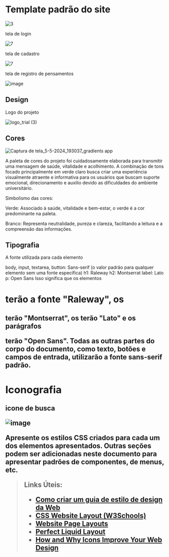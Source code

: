 # Template padrão do site
![3](https://github.com/ICEI-PUC-Minas-PMV-SI/pmv-si-2024-1-pe1-t2-monitorbemestarestudantil/assets/160251890/2e89bcc5-b218-434a-91d3-38be8c04034f)

tela de login 

![7](https://github.com/ICEI-PUC-Minas-PMV-SI/pmv-si-2024-1-pe1-t2-monitorbemestarestudantil/assets/160251890/a2d38582-1a86-4234-8e57-f64a06e76180)

tela de cadastro 

![7](https://github.com/ICEI-PUC-Minas-PMV-SI/pmv-si-2024-1-pe1-t2-monitorbemestarestudantil/assets/160251890/a2d38582-1a86-4234-8e57-f64a06e76180)

tela de registro de pensamentos 

![image](https://github.com/ICEI-PUC-Minas-PMV-SI/pmv-si-2024-1-pe1-t2-monitorbemestarestudantil/assets/160251890/1f540124-b034-4cca-ba43-f8d73b425355)


## Design
Logo do projeto 

![logo_trial (3)](https://github.com/ICEI-PUC-Minas-PMV-SI/pmv-si-2024-1-pe1-t2-monitorbemestarestudantil/assets/160251890/7493cfc7-7712-4264-b2b4-8989aed6f6f9)



## Cores

![Captura de tela_5-5-2024_193037_gradients app](https://github.com/ICEI-PUC-Minas-PMV-SI/pmv-si-2024-1-pe1-t2-monitorbemestarestudantil/assets/160251890/dc75c2af-fa06-47d8-a2bc-23b9ab224f59)


A paleta de cores do projeto foi cuidadosamente elaborada para transmitir uma mensagem de saúde, vitalidade e acolhimento. A combinação de tons focado principalmente em verde claro busca criar uma experiência visualmente atraente e informativa para os usuários que buscam suporte emocional, direcionamento e auxilio devido as dificuldades do ambiente universitário.

Simbolismo das cores:

Verde: Associado à saúde, vitalidade e bem-estar, o verde é a cor predominante na paleta.

Branco: Representa neutralidade, pureza e clareza, facilitando a leitura e a compreensão das informações.




## Tipografia

A fonte utilizada para cada elemento

body, input, textarea, button: Sans-serif (o valor padrão para qualquer elemento sem uma fonte específica)
h1: Raleway
h2: Montserrat
label: Lato
p: Open Sans
Isso significa que os elementos <h1> terão a fonte "Raleway", os <h2> terão "Montserrat", os <label> terão "Lato" e os parágrafos <p> terão "Open Sans". Todas as outras partes do corpo do documento, como texto, botões e campos de entrada, utilizarão a fonte sans-serif padrão.


## Iconografia
icone de busca 

![image](https://github.com/ICEI-PUC-Minas-PMV-SI/pmv-si-2024-1-pe1-t2-monitorbemestarestudantil/assets/160251890/c926df3c-dca3-428c-bb2e-e7b9cc4fd60d)


Apresente os estilos CSS criados para cada um dos elementos apresentados.
Outras seções podem ser adicionadas neste documento para apresentar padrões de componentes, de menus, etc.


> **Links Úteis**:
>
> -  [Como criar um guia de estilo de design da Web](https://edrodrigues.com.br/blog/como-criar-um-guia-de-estilo-de-design-da-web/#)
> - [CSS Website Layout (W3Schools)](https://www.w3schools.com/css/css_website_layout.asp)
> - [Website Page Layouts](http://www.cellbiol.com/bioinformatics_web_development/chapter-3-your-first-web-page-learning-html-and-css/website-page-layouts/)
> - [Perfect Liquid Layout](https://matthewjamestaylor.com/perfect-liquid-layouts)
> - [How and Why Icons Improve Your Web Design](https://usabilla.com/blog/how-and-why-icons-improve-you-web-design/)
